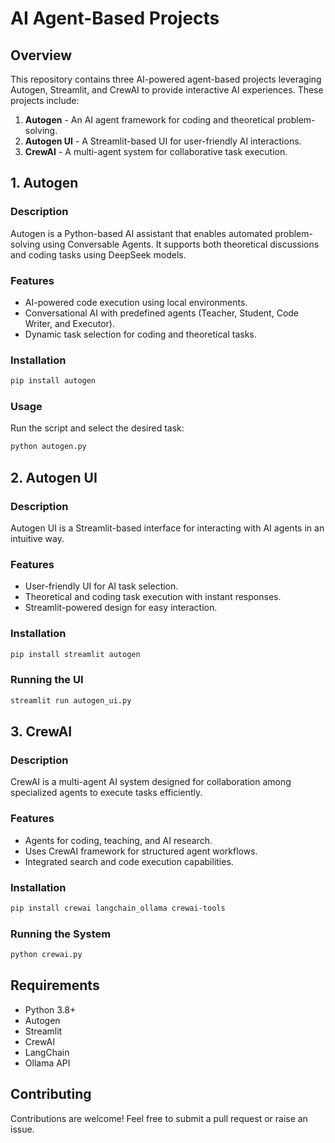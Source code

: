 # AI Agent-Based Projects

## Overview
This repository contains three AI-powered agent-based projects leveraging Autogen, Streamlit, and CrewAI to provide interactive AI experiences. These projects include:

1. **Autogen** - An AI agent framework for coding and theoretical problem-solving.
2. **Autogen UI** - A Streamlit-based UI for user-friendly AI interactions.
3. **CrewAI** - A multi-agent system for collaborative task execution.

## 1. Autogen
### Description
Autogen is a Python-based AI assistant that enables automated problem-solving using Conversable Agents. It supports both theoretical discussions and coding tasks using DeepSeek models.

### Features
- AI-powered code execution using local environments.
- Conversational AI with predefined agents (Teacher, Student, Code Writer, and Executor).
- Dynamic task selection for coding and theoretical tasks.

### Installation
```bash
pip install autogen
```

### Usage
Run the script and select the desired task:
```bash
python autogen.py
```

## 2. Autogen UI
### Description
Autogen UI is a Streamlit-based interface for interacting with AI agents in an intuitive way.

### Features
- User-friendly UI for AI task selection.
- Theoretical and coding task execution with instant responses.
- Streamlit-powered design for easy interaction.

### Installation
```bash
pip install streamlit autogen
```

### Running the UI
```bash
streamlit run autogen_ui.py
```

## 3. CrewAI
### Description
CrewAI is a multi-agent AI system designed for collaboration among specialized agents to execute tasks efficiently.

### Features
- Agents for coding, teaching, and AI research.
- Uses CrewAI framework for structured agent workflows.
- Integrated search and code execution capabilities.

### Installation
```bash
pip install crewai langchain_ollama crewai-tools
```

### Running the System
```bash
python crewai.py
```

## Requirements
- Python 3.8+
- Autogen
- Streamlit
- CrewAI
- LangChain
- Ollama API

## Contributing
Contributions are welcome! Feel free to submit a pull request or raise an issue.